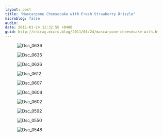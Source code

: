 ```yaml
---
layout: post
title: "Mascarpone Cheesecake with Fresh Strawberry Drizzle"
microblog: false
audio: 
date: 2011-01-24 12:32:58 +0400
guid: http://chirag.micro.blog/2011/01/24/mascarpone-cheesecake-with.html
---
```

<figure><img alt="Dsc_0636" src="http://www.chirag.biz/uploads/2018/76c405e95d.jpg"></figure><figure><img alt="Dsc_0635" src="http://www.chirag.biz/uploads/2018/18635ef500.jpg"></figure><figure><img alt="Dsc_0626" src="http://www.chirag.biz/uploads/2018/8cbdfb1544.jpg"></figure><figure><img alt="Dsc_0612" src="http://www.chirag.biz/uploads/2018/8b9dd4448d.jpg"></figure><figure><img alt="Dsc_0607" src="http://www.chirag.biz/uploads/2018/a39ef4afd9.jpg"></figure><figure><img alt="Dsc_0604" src="http://www.chirag.biz/uploads/2018/eaa5141d43.jpg"></figure><figure><img alt="Dsc_0602" src="http://www.chirag.biz/uploads/2018/1028349277.jpg"></figure><figure><img alt="Dsc_0592" src="http://www.chirag.biz/uploads/2018/60701765d4.jpg"></figure><figure><img alt="Dsc_0550" src="http://www.chirag.biz/uploads/2018/d143617141.jpg"></figure><figure><img alt="Dsc_0548" src="http://www.chirag.biz/uploads/2018/63e133eeda.jpg"></figure>
